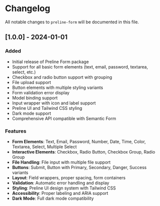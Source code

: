 # Changelog

All notable changes to `preline-form` will be documented in this file.

## [1.0.0] - 2024-01-01

### Added
- Initial release of Preline Form package
- Support for all basic form elements (text, email, password, textarea, select, etc.)
- Checkbox and radio button support with grouping
- File upload support
- Button elements with multiple styling variants
- Form validation error display
- Model binding support
- Input wrapper with icon and label support
- Preline UI and Tailwind CSS styling
- Dark mode support
- Comprehensive API compatible with Semantic Form

### Features
- **Form Elements**: Text, Email, Password, Number, Date, Time, Color, Textarea, Select, Multiple Select
- **Interactive Elements**: Checkbox, Radio Button, Checkbox Group, Radio Group
- **File Handling**: File input with multiple file support
- **Buttons**: Submit, Button with Primary, Secondary, Danger, Success variants
- **Layout**: Field wrappers, proper spacing, form containers
- **Validation**: Automatic error handling and display
- **Styling**: Preline UI design system with Tailwind CSS
- **Accessibility**: Proper labeling and ARIA support
- **Dark Mode**: Full dark mode compatibility